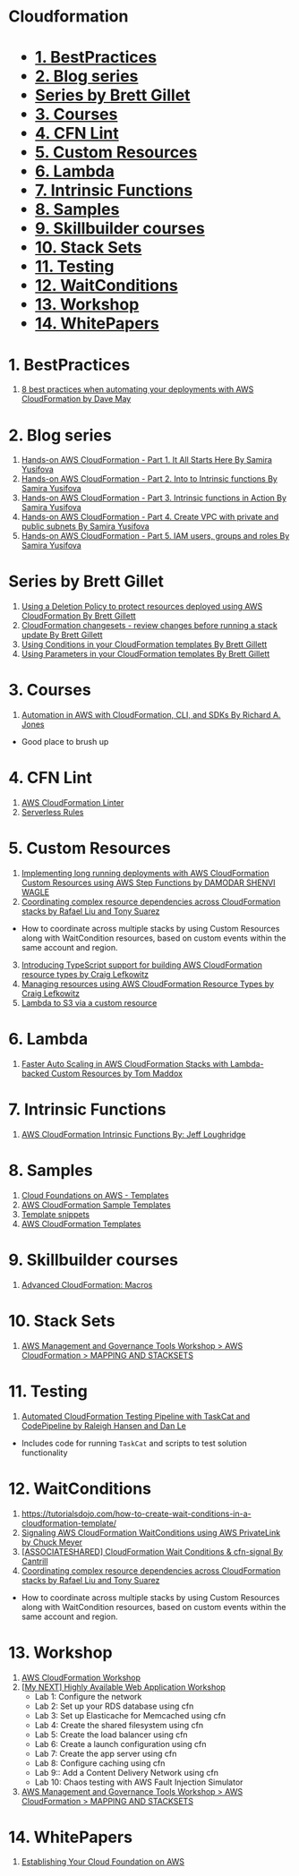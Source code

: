 <h1>Cloudformation<h1>

<!-- TOC -->

- [1. BestPractices](#1-bestpractices)
- [2. Blog series](#2-blog-series)
- [Series by Brett Gillet](#series-by-brett-gillet)
- [3. Courses](#3-courses)
- [4. CFN Lint](#4-cfn-lint)
- [5. Custom Resources](#5-custom-resources)
- [6. Lambda](#6-lambda)
- [7. Intrinsic Functions](#7-intrinsic-functions)
- [8. Samples](#8-samples)
- [9. Skillbuilder courses](#9-skillbuilder-courses)
- [10. Stack Sets](#10-stack-sets)
- [11. Testing](#11-testing)
- [12. WaitConditions](#12-waitconditions)
- [13. Workshop](#13-workshop)
- [14. WhitePapers](#14-whitepapers)

<!-- /TOC -->

# 1. BestPractices

1. [8 best practices when automating your deployments with AWS CloudFormation by Dave May](https://aws.amazon.com/blogs/infrastructure-and-automation/best-practices-automating-deployments-with-aws-cloudformation/)

# 2. Blog series

1. [Hands-on AWS CloudFormation - Part 1. It All Starts Here By Samira Yusifova](https://dev.to/tiamatt/hands-on-aws-cloudformation-part-1-it-all-starts-here-5153)
2. [Hands-on AWS CloudFormation - Part 2. Into to Intrinsic functions By Samira Yusifova](https://dev.to/tiamatt/hands-on-aws-cloudformation-part-2-into-to-intrinsic-functions-4kj2)
3. [Hands-on AWS CloudFormation - Part 3. Intrinsic functions in Action By Samira Yusifova](https://dev.to/tiamatt/hands-on-aws-cloudformation-part-3-intrinsic-functions-in-action-5hj2)
4. [Hands-on AWS CloudFormation - Part 4. Create VPC with private and public subnets By Samira Yusifova](https://dev.to/tiamatt/hands-on-aws-cloudformation-part-4-create-vpc-with-private-and-public-subnets-85d)
5. [Hands-on AWS CloudFormation - Part 5. IAM users, groups and roles By Samira Yusifova](https://dev.to/tiamatt/hands-on-aws-cloudformation-part-5-iam-users-groups-and-roles-5d9f)

# Series by Brett Gillet

1. [Using a Deletion Policy to protect resources deployed using AWS CloudFormation By Brett Gillett](https://curiousorbit.com/blog/cloudformation-deletion-policy/)
1. [CloudFormation changesets - review changes before running a stack update By Brett Gillett](https://curiousorbit.com/blog/cloudformation-changeset/)
1. [Using Conditions in your CloudFormation templates By Brett Gillett](https://curiousorbit.com/blog/cloudformation-using-conditions/)
1. [Using Parameters in your CloudFormation templates By Brett Gillett ](https://curiousorbit.com/blog/cloudformation-using-parameters/)

# 3. Courses

1. [Automation in AWS with CloudFormation, CLI, and SDKs By Richard A. Jones](https://learning.oreilly.com/videos/automation-in-aws/9780134818313/)
- Good place to brush up

# 4. CFN Lint

1. [AWS CloudFormation Linter](https://github.com/aws-cloudformation/cfn-lint)
1. [Serverless Rules](https://awslabs.github.io/serverless-rules/rules/)

# 5. Custom Resources

1. [Implementing long running deployments with AWS CloudFormation Custom Resources using AWS Step Functions by DAMODAR SHENVI WAGLE](https://aws.amazon.com/blogs/devops/implementing-long-running-deployments-with-aws-cloudformation-custom-resources-using-aws-step-functions/)
2. [Coordinating complex resource dependencies across CloudFormation stacks by Rafael Liu and Tony Suarez](https://aws.amazon.com/blogs/mt/coordinating-complex-resource-dependencies-across-cloudformation-stacks/)
- How to coordinate across multiple stacks by using Custom Resources along with WaitCondition resources, based on custom events within the same account and region.
3. [Introducing TypeScript support for building AWS CloudFormation resource types by Craig Lefkowitz](https://aws.amazon.com/blogs/mt/introducing-typescript-support-for-building-aws-cloudformation-resource-types/)
4. [Managing resources using AWS CloudFormation Resource Types by Craig Lefkowitz](https://aws.amazon.com/blogs/mt/managing-resources-using-aws-cloudformation-resource-types/)
5. [Lambda to S3 via a custom resource](https://serverlessland.com/patterns/lambda-s3-cfn)

# 6. Lambda

1. [Faster Auto Scaling in AWS CloudFormation Stacks with Lambda-backed Custom Resources by Tom Maddox ](https://aws.amazon.com/blogs/devops/faster-auto-scaling-in-aws-cloudformation-stacks-with-lambda-backed-custom-resources/)

# 7. Intrinsic Functions

1. [AWS CloudFormation Intrinsic Functions By: Jeff Loughridge](https://konekti.us/post/aws-cloudformation-intrinsic-functions/)

# 8. Samples

1. [Cloud Foundations on AWS - Templates](https://github.com/cloud-foundations-on-aws/cloud-foundations-templates/tree/main)
2. [AWS CloudFormation Sample Templates](https://github.com/awslabs/aws-cloudformation-templates)
3. [Template snippets](https://docs.aws.amazon.com/AWSCloudFormation/latest/UserGuide/CHAP_TemplateQuickRef.html)
4. [AWS CloudFormation Templates](https://aws.amazon.com/cloudformation/resources/templates/govcloud-us/)

# 9. Skillbuilder courses

1. [Advanced CloudFormation: Macros](https://explore.skillbuilder.aws/learn/course/113/advanced-cloudformation-macros)

# 10. Stack Sets

1. [AWS Management and Governance Tools Workshop > AWS CloudFormation > MAPPING AND STACKSETS](https://mng.workshop.aws/cloudformation/mappingstacksets.html)

# 11. Testing

1. [Automated CloudFormation Testing Pipeline with TaskCat and CodePipeline by Raleigh Hansen and Dan Le](https://aws.amazon.com/blogs/devops/automated-cloudformation-testing-pipeline-with-taskcat-and-codepipeline/)
- Includes code for running `TaskCat` and scripts to test solution functionality

# 12. WaitConditions

1. https://tutorialsdojo.com/how-to-create-wait-conditions-in-a-cloudformation-template/
2. [Signaling AWS CloudFormation WaitConditions using AWS PrivateLink by Chuck Meyer ](https://aws.amazon.com/blogs/mt/signaling-aws-cloudformation-waitconditions-using-aws-privatelink/)
3. [[ASSOCIATESHARED] CloudFormation Wait Conditions & cfn-signal By Cantrill](https://learn.cantrill.io/courses/1820301/lectures/41301545)
4. [Coordinating complex resource dependencies across CloudFormation stacks by Rafael Liu and Tony Suarez](https://aws.amazon.com/blogs/mt/coordinating-complex-resource-dependencies-across-cloudformation-stacks/)
- How to coordinate across multiple stacks by using Custom Resources along with WaitCondition resources, based on custom events within the same account and region.

# 13. Workshop

1. [AWS CloudFormation Workshop](https://catalog.workshops.aws/cfn101/en-US)
2. [[My NEXT] Highly Available Web Application Workshop](https://catalog.us-east-1.prod.workshops.aws/workshops/3de93ad5-ebbe-4258-b977-b45cdfe661f1/en-US)
    - Lab 1: Configure the network
    - Lab 2: Set up your RDS database using cfn
    - Lab 3: Set up Elasticache for Memcached using cfn
    - Lab 4: Create the shared filesystem using cfn
    - Lab 5: Create the load balancer using cfn
    - Lab 6: Create a launch configuration using cfn
    - Lab 7: Create the app server using cfn
    - Lab 8: Configure caching using cfn
    - Lab 9:: Add a Content Delivery Network using cfn
    - Lab 10: Chaos testing with AWS Fault Injection Simulator
3. [AWS Management and Governance Tools Workshop > AWS CloudFormation > MAPPING AND STACKSETS](https://mng.workshop.aws/cloudformation/mappingstacksets.html)

# 14. WhitePapers

1. [Establishing Your Cloud Foundation on AWS](https://docs.aws.amazon.com/whitepapers/latest/establishing-your-cloud-foundation-on-aws/welcome.html)


